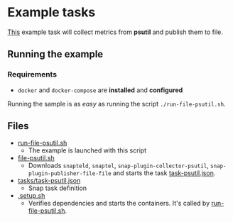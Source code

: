 # Example tasks

[This](task-psutil.json) example task will collect metrics from **psutil** and publish 
them to file.  

## Running the example

### Requirements 
 * `docker` and `docker-compose` are **installed** and **configured** 

Running the sample is as *easy* as running the script `./run-file-psutil.sh`. 

## Files

- [run-file-psutil.sh](run-file-psutil.sh) 
    - The example is launched with this script
- [file-psutil.sh](file-psutil.sh)
    - Downloads `snapteld`, `snaptel`, `snap-plugin-collector-psutil`,
    `snap-plugin-publisher-file-file` and starts the task
    [task-psutil.json](task-mpsutil.json).
- [tasks/task-psutil.json](tasks/task-psutil.json)
    - Snap task definition
- [.setup.sh](.setup.sh)
    - Verifies dependencies and starts the containers.  It's called 
    by [run-file-psutil.sh](run-file-psutil.sh).
